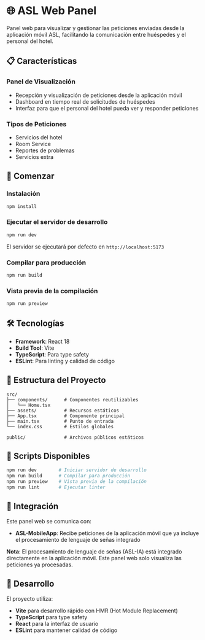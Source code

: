 # 🌐 ASL Web Panel

Panel web para visualizar y gestionar las peticiones enviadas desde la aplicación móvil ASL, facilitando la comunicación entre huéspedes y el personal del hotel.

## 📋 Características

### Panel de Visualización
- Recepción y visualización de peticiones desde la aplicación móvil
- Dashboard en tiempo real de solicitudes de huéspedes
- Interfaz para que el personal del hotel pueda ver y responder peticiones

### Tipos de Peticiones
- Servicios del hotel
- Room Service
- Reportes de problemas
- Servicios extra

## 🚀 Comenzar

### Instalación

```bash
npm install
```

### Ejecutar el servidor de desarrollo

```bash
npm run dev
```

El servidor se ejecutará por defecto en `http://localhost:5173`

### Compilar para producción

```bash
npm run build
```

### Vista previa de la compilación

```bash
npm run preview
```

## 🛠️ Tecnologías

- **Framework**: React 18
- **Build Tool**: Vite
- **TypeScript**: Para type safety
- **ESLint**: Para linting y calidad de código

## 📁 Estructura del Proyecto

```
src/
├── components/      # Componentes reutilizables
│   └── Home.tsx
├── assets/          # Recursos estáticos
├── App.tsx          # Componente principal
├── main.tsx         # Punto de entrada
└── index.css        # Estilos globales

public/              # Archivos públicos estáticos
```

## 🧪 Scripts Disponibles

```bash
npm run dev        # Iniciar servidor de desarrollo
npm run build      # Compilar para producción
npm run preview    # Vista previa de la compilación
npm run lint       # Ejecutar linter
```

## 🔗 Integración

Este panel web se comunica con:
- **ASL-MobileApp**: Recibe peticiones de la aplicación móvil que ya incluye el procesamiento de lenguaje de señas integrado

**Nota**: El procesamiento de lenguaje de señas (ASL-IA) está integrado directamente en la aplicación móvil. Este panel web solo visualiza las peticiones ya procesadas.

## 📝 Desarrollo

El proyecto utiliza:
- **Vite** para desarrollo rápido con HMR (Hot Module Replacement)
- **TypeScript** para type safety
- **React** para la interfaz de usuario
- **ESLint** para mantener calidad de código

